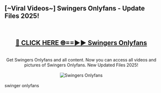 <h2>[~Viral Videos~] Swingers Onlyfans - Update Files 2025!</h2>
<br>
<div align="center">
<h2><a href="https://betterlinks.top/A2PfLJ" rel="nofollow">🔴 CLICK HERE 🌐==►► Swingers Onlyfans</a></h2>
<br>
Get Swingers Onlyfans and all content. Now you can access all videos and pictures of Swingers Onlyfans. New Updated Files 2025!
<br>
<br>
<a href="https://betterlinks.top/A2PfLJ" rel="nofollow" data-target="animated-image.originalLink"><img src="https://i.ibb.co.com/WyWwxjT/player-gif2.gif" alt="Swingers Onlyfans" style="max-width: 100%; display: inline-block;" data-target="animated-image.originalImage"></a>
</div>
<br>
swinger onlyfans